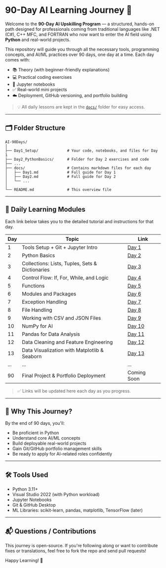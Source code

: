 # 90-Day AI Learning Journey 🚀

Welcome to the **90-Day AI Upskilling Program** — a structured, hands-on path designed for professionals coming from traditional languages like .NET (C#), C++ MFC, and FORTRAN who now want to enter the AI field using **Python** and real-world projects.

This repository will guide you through all the necessary tools, programming concepts, and AI/ML practices over 90 days, one day at a time. Each day comes with:

* 📚 Theory (with beginner-friendly explanations)
* 💻 Practical coding exercises
* 📓 Jupyter notebooks
* ✅ Real-world mini projects
* ☁️ Deployment, GitHub versioning, and portfolio building

> 💡 All daily lessons are kept in the [`docs/`](docs/README.md) folder for easy access.

---

## 🗂 Folder Structure

```
AI-90Days/
│
├── Day1_Setup/             # Your code, notebooks, and files for Day 1
├── Day2_PythonBasics/      # Folder for Day 2 exercises and code
├── ...
├── docs/                   # Contains markdown files for each day
│   ├── Day1.md             # Full guide for Day 1
│   ├── Day2.md             # Full guide for Day 2
│   └── ...
│
└── README.md               # This overview file
```

---

## 🔗 Daily Learning Modules

Each link below takes you to the detailed tutorial and instructions for that day.

| Day | Topic                                           | Link                                          |
| --- | ----------------------------------------------- | --------------------------------------------- |
| 1   | Tools Setup + Git + Jupyter Intro               | [Day 1](docs/Day1_Setup.md)                   |
| 2   | Python Basics                                   | [Day 2](docs/Day2_PythonBasics.md)            |
| 3   | Collections: Lists, Tuples, Sets & Dictionaries | [Day 3](docs/Day3_Collections.md)             |
| 4   | Control Flow: If, For, While, and Logic         | [Day 4](docs/Day4_ControlFlow.md)             |
| 5   | Functions                                       | [Day 5](docs/Day5_Functions.md)               |
| 6   | Modules and Packages                            | [Day 6](docs/Day6_Modules.md)                 |
| 7   | Exception Handling                              | [Day 7](docs/Day7_Exceptions.md)              |
| 8   | File Handling                                   | [Day 8](docs/Day8_FileHandling.md)            |
| 9   | Working with CSV and JSON Files                 | [Day 9](docs/Day9_DataFiles.md)               |
| 10  | NumPy for AI                                    | [Day 10](docs/Day10_NumPyBasics.md)           |
| 11  | Pandas for Data Analysis                        | [Day 11](docs/Day11_PandasBasics.md)          |
| 12  | Data Cleaning and Feature Engineering           | [Day 12](docs/Day12_Data_Cleaning.md)         |
| 13  | Data Visualization with Matplotlib & Seaborn    | [Day 13](docs/Day13_Data_Visualization.md)    |
| ... | ...                                             | ...                                           |
| 90  | Final Project & Portfolio Deployment            | Coming Soon                                   |

> ✅ Links will be updated here each day as you progress.

---

## 🧠 Why This Journey?

By the end of 90 days, you'll:

* Be proficient in Python
* Understand core AI/ML concepts
* Build deployable real-world projects
* Gain Git/GitHub portfolio management skills
* Be ready to apply for AI-related roles confidently

---

## 🛠 Tools Used

* Python 3.11+
* Visual Studio 2022 (with Python workload)
* Jupyter Notebooks
* Git & GitHub Desktop
* ML Libraries: scikit-learn, pandas, matplotlib, TensorFlow (later)

---

## 📬 Questions / Contributions

This journey is open-source. If you're following along or want to contribute fixes or translations, feel free to fork the repo and send pull requests!

Happy Learning! 🚀


